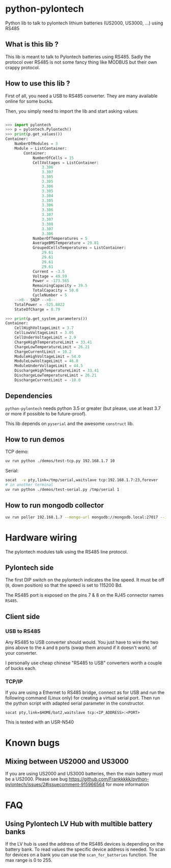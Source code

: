 # python-pylontech
Python lib to talk to pylontech lithium batteries (US2000, US3000, ...) using RS485

## What is this lib ?
This lib is meant to talk to Pylontech batteries using RS485. Sadly the protocol over RS485 is not some fancy thing like MODBUS but their own crappy protocol.

## How to use this lib ?
First of all, you need a USB to RS485 converter. They are many available online for some bucks.

Then, you simply need to import the lib and start asking values:
```python

>>> import pylontech
>>> p = pylontech.Pylontech()
>>> print(p.get_values())
Container:
    NumberOfModules = 3
    Module = ListContainer:
        Container:
            NumberOfCells = 15
            CellVoltages = ListContainer:
                3.306
                3.307
                3.305
                3.305
                3.306
                3.305
                3.304
                3.305
                3.306
                3.306
                3.307
                3.307
                3.308
                3.307
                3.306
            NumberOfTemperatures = 5
            AverageBMSTemperature = 29.81
            GroupedCellsTemperatures = ListContainer:
                29.61
                29.61
                29.61
                29.61
            Current = -3.5
            Voltage = 49.59
            Power = -173.565
            RemainingCapacity = 39.5
            TotalCapacity = 50.0
            CycleNumber = 5
    -->8-- SNIP -->8--
    TotalPower = -525.8022
    StateOfCharge = 0.79

>>> print(p.get_system_parameters())
Container: 
    CellHighVoltageLimit = 3.7
    CellLowVoltageLimit = 3.05
    CellUnderVoltageLimit = 2.9
    ChargeHighTemperatureLimit = 33.41
    ChargeLowTemperatureLimit = 26.21
    ChargeCurrentLimit = 10.2
    ModuleHighVoltageLimit = 54.0
    ModuleLowVoltageLimit = 46.0
    ModuleUnderVoltageLimit = 44.5
    DischargeHighTemperatureLimit = 33.41
    DischargeLowTemperatureLimit = 26.21
    DischargeCurrentLimit = -10.0
```

## Dependencies
`python-pylontech` needs python 3.5 or greater (but please, use at least 3.7 or more if possible to be future-proof).

This lib depends on `pyserial` and the awesome `construct` lib.


## How to run demos

TCP demo:

```bash
uv run python ./demos/test-tcp.py 192.168.1.7 10
```

Serial:

```bash
socat  -v pty,link=/tmp/serial,waitslave tcp:192.168.1.7:23,forever
# in another terminal
uv run python ./demos/test-serial.py /tmp/serial 1 
```

## How to run mongodb collector

```bash
uv run poller 192.168.1.7 --mongo-url mongodb://mongodb.local:27017 --interval 1000
```

# Hardware wiring
The pylontech modules talk using the RS485 line protocol.
## Pylontech side
The first DIP switch on the pylontech indicates the line speed. It must be off (`0`, down position) so that the speed is set to 115200 Bd.

The RS485 port is exposed on the pins 7 & 8 on the RJ45 connector names `RS485`.

## Client side

### USB to RS485
Any RS485 to USB converter should would. You just have to wire the two pins above to the `A` and `B` ports (swap them around if it doesn't work). of your converter.

I personally use cheap chinese "RS485 to USB" converters worth a couple of bucks each.

### TCP/IP
If you are using a Ethernet to RS485 bridge, connect as for USB and run the following command (Linux only) for creating a virtual serial port. Then run the python script with adapted serial parameter in the constructor.

`socat pty,link=$HOME/bat2,waitslave tcp:<IP_ADDRESS>:<PORT>`

This is tested with an USR-N540

# Known bugs
## Mixing between US2000 and US3000
If you are using US2000 and US3000 batteries, then the main battery must be a US2000. Please see bug https://github.com/Frankkkkk/python-pylontech/issues/2#issuecomment-915966564 for more information


# FAQ

## Using Pylontech LV Hub with multible battery banks

If the LV hub is used the address of the RS485 devices is depending on the battery bank. To read values the specific device address is needed. To scan for devices on a bank you can use the `scan_for_batteries` function. The max range is 0 to 255.

